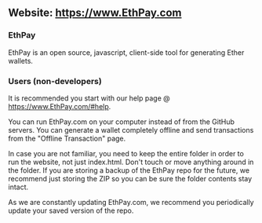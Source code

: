 ## Website: https://www.EthPay.com

### EthPay

EthPay is an open source, javascript, client-side tool for generating Ether wallets.


### Users (non-developers)

It is recommended you start with our help page @ https://www.EthPay.com/#help.

You can run EthPay.com on your computer instead of from the GitHub servers. You can generate a wallet completely offline and send transactions from the "Offline Transaction" page.

In case you are not familiar, you need to keep the entire folder in order to run the website, not just index.html. Don't touch or move anything around in the folder. If you are storing a backup of the EthPay repo for the future, we recommend just storing the ZIP so you can be sure the folder contents stay intact.

As we are constantly updating EthPay.com, we recommend you periodically update your saved version of the repo.